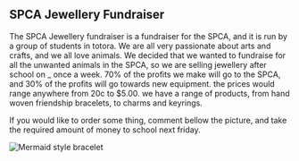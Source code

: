 ## SPCA Jewellery Fundraiser

The SPCA Jewellery fundraiser is a fundraiser for the SPCA, and it is run by a group of students in totora. We are all very passionate about arts and crafts, and we all love animals. We decided that we wanted to fundraise for all the unwanted animals in the SPCA, so we are selling jewellery after school on _ once a week. 70% of the profits we make will go to the SPCA, and 30% of the profits will go towards new equipment. the prices would range anywhere from 20c to $5.00. we have a range of products, from hand woven friendship bracelets, to charms and keyrings.

If you would like to order some thing, comment bellow the picture, and take the required amount of money to school next friday.

![Mermaid style bracelet]({{site.baseurl}}/images/mermaid-bracelet.JPG)
